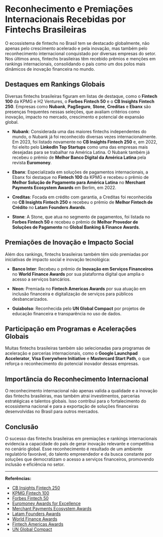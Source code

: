 # Reconhecimento e Premiações Internacionais Recebidas por Fintechs Brasileiras

O ecossistema de fintechs no Brasil tem se destacado globalmente, não apenas pelo crescimento acelerado e pela inovação, mas também pelo reconhecimento internacional conquistado por diversas empresas do setor. Nos últimos anos, fintechs brasileiras têm recebido prêmios e menções em rankings internacionais, consolidando o país como um dos polos mais dinâmicos de inovação financeira no mundo.

## Destaques em Rankings Globais

Diversas fintechs brasileiras figuram em listas de destaque, como o **Fintech 100** da KPMG e H2 Ventures, o **Forbes Fintech 50** e o **CB Insights Fintech 250**. Empresas como **Nubank**, **PagSeguro**, **Stone**, **Creditas** e **Ebanx** são presenças frequentes nessas seleções, que avaliam critérios como inovação, impacto no mercado, crescimento e potencial de expansão global.

- **Nubank**: Considerada uma das maiores fintechs independentes do mundo, o Nubank já foi reconhecido diversas vezes internacionalmente. Em 2023, foi listado novamente no **CB Insights Fintech 250** e, em 2022, foi eleito pelo **LinkedIn Top Startups** como uma das empresas mais desejadas para se trabalhar na América Latina. O Nubank também já recebeu o prêmio de **Melhor Banco Digital da América Latina** pela revista **Euromoney**.

- **Ebanx**: Especializada em soluções de pagamentos internacionais, a Ebanx foi destaque no **Fintech 100** da KPMG e recebeu o prêmio de **Melhor Solução de Pagamento para América Latina** no **Merchant Payments Ecosystem Awards** em Berlim, em 2022.

- **Creditas**: Focada em crédito com garantia, a Creditas foi reconhecida no **CB Insights Fintech 250** e recebeu o prêmio de **Melhor Fintech de Crédito** no **Latam Founders Awards**.

- **Stone**: A Stone, que atua no segmento de pagamentos, foi listada no **Forbes Fintech 50** e recebeu o prêmio de **Melhor Provedor de Soluções de Pagamento** no **Global Banking & Finance Awards**.

## Premiações de Inovação e Impacto Social

Além dos rankings, fintechs brasileiras também têm sido premiadas por iniciativas de impacto social e inovação tecnológica:

- **Banco Inter**: Recebeu o prêmio de **Inovação em Serviços Financeiros** no **World Finance Awards** por sua plataforma digital que amplia o acesso a serviços bancários.

- **Neon**: Premiada no **Fintech Americas Awards** por sua atuação em inclusão financeira e digitalização de serviços para públicos desbancarizados.

- **Guiabolso**: Reconhecida pelo **UN Global Compact** por projetos de educação financeira e transparência no uso de dados.

## Participação em Programas e Acelerações Globais

Muitas fintechs brasileiras também são selecionadas para programas de aceleração e parcerias internacionais, como o **Google Launchpad Accelerator**, **Visa Everywhere Initiative** e **Mastercard Start Path**, o que reforça o reconhecimento do potencial inovador dessas empresas.

## Importância do Reconhecimento Internacional

O reconhecimento internacional não apenas valida a qualidade e a inovação das fintechs brasileiras, mas também atrai investimentos, parcerias estratégicas e talentos globais. Isso contribui para o fortalecimento do ecossistema nacional e para a exportação de soluções financeiras desenvolvidas no Brasil para outros mercados.

## Conclusão

O sucesso das fintechs brasileiras em premiações e rankings internacionais evidencia a capacidade do país de gerar inovação relevante e competitiva no cenário global. Esse reconhecimento é resultado de um ambiente regulatório favorável, do talento empreendedor e da busca constante por soluções que democratizam o acesso a serviços financeiros, promovendo inclusão e eficiência no setor.

---

**Referências:**

- [CB Insights Fintech 250](https://www.cbinsights.com/research/report/fintech-250-startups-most-promising/)
- [KPMG Fintech 100](https://home.kpmg/xx/en/home/insights/2019/11/2019-fintech100-leading-global-fintech-innovators.html)
- [Forbes Fintech 50](https://www.forbes.com/fintech/)
- [Euromoney Awards for Excellence](https://www.euromoney.com/)
- [Merchant Payments Ecosystem Awards](https://www.merchantpaymentsecosystem.com/)
- [Latam Founders Awards](https://latamfounders.com/)
- [World Finance Awards](https://www.worldfinance.com/awards)
- [Fintech Americas Awards](https://www.fintechamericas.co/)
- [UN Global Compact](https://www.unglobalcompact.org/)